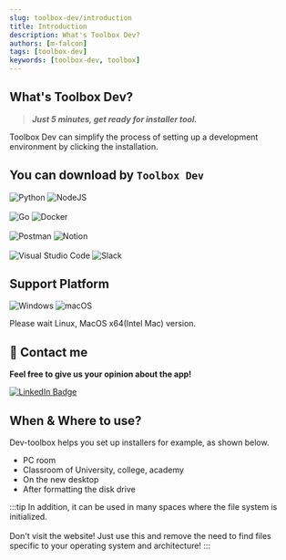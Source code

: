 ```yaml
---
slug: toolbox-dev/introduction
title: Introduction
description: What's Toolbox Dev?
authors: [m-falcon]
tags: [toolbox-dev]
keywords: [toolbox-dev, toolbox]
---
```


## What's Toolbox Dev?
> **_Just 5 minutes, get ready for installer tool._**

Toolbox Dev can simplify the process of setting up a development environment by clicking the installation.

## You can download by `Toolbox Dev`
![Python](https://img.shields.io/badge/python-3670A0?style=for-the-badge&logo=python&logoColor=ffdd54) ![NodeJS](https://img.shields.io/badge/node.js-6DA55F?style=for-the-badge&logo=node.js&logoColor=white)<br></br>
![Go](https://img.shields.io/badge/go-%2300ADD8.svg?style=for-the-badge&logo=go&logoColor=white) ![Docker](https://img.shields.io/badge/docker-%230db7ed.svg?style=for-the-badge&logo=docker&logoColor=white)<br></br>
![Postman](https://img.shields.io/badge/Postman-FF6C37?style=for-the-badge&logo=postman&logoColor=white) ![Notion](https://img.shields.io/badge/Notion-%23000000.svg?style=for-the-badge&logo=notion&logoColor=white)<br></br>
![Visual Studio Code](https://img.shields.io/badge/Visual%20Studio%20Code-0078d7.svg?style=for-the-badge&logo=visual-studio-code&logoColor=white) ![Slack](https://img.shields.io/badge/Slack-4A154B?style=for-the-badge&logo=slack&logoColor=white)

## Support Platform
![Windows](https://img.shields.io/badge/Windows-0078D6?style=for-the-badge&logo=windows&logoColor=white) ![macOS](https://img.shields.io/badge/mac%20os-000000?style=for-the-badge&logo=macos&logoColor=F0F0F0)

Please wait Linux, MacOS x64(Intel Mac) version.

## 💬 Contact me
**Feel free to give us your opinion about the app!** 

[![LinkedIn Badge](http://img.shields.io/badge/-LinkedIn-0072b1?style=for-the-badge&logo=linkedin&link=https://www.linkedin.com/in/%EC%8A%B9%ED%9B%88-%EB%AC%B8-750789197/)](https://www.linkedin.com/in/%EC%8A%B9%ED%9B%88-%EB%AC%B8-750789197/)


## When & Where to use?
Dev-toolbox helps you set up installers for example, as shown below.
- PC room
- Classroom of University, college, academy
- On the new desktop
- After formatting the disk drive

:::tip
In addition, it can be used in many spaces where the file system is initialized. <br></br>
Don't visit the website! Just use this and remove the need to find files specific to your operating system and architecture!
:::
